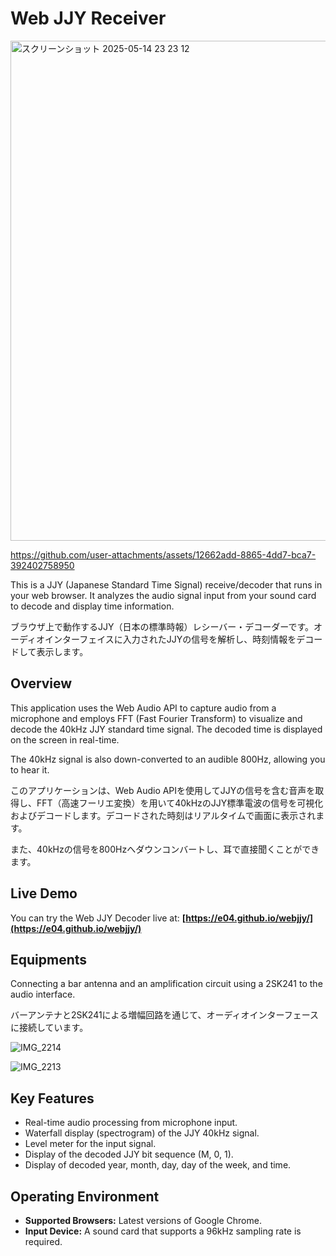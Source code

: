 # Web JJY Receiver

<img width="800" alt="スクリーンショット 2025-05-14 23 23 12" src="https://github.com/user-attachments/assets/e29a22ae-8d41-4854-bc55-0fa463d7d22e" />

https://github.com/user-attachments/assets/12662add-8865-4dd7-bca7-392402758950

This is a JJY (Japanese Standard Time Signal) receive/decoder that runs in your web browser. It analyzes the audio signal input from your sound card to decode and display time information.

ブラウザ上で動作するJJY（日本の標準時報）レシーバー・デコーダーです。オーディオインターフェイスに入力されたJJYの信号を解析し、時刻情報をデコードして表示します。

## Overview

This application uses the Web Audio API to capture audio from a microphone and employs FFT (Fast Fourier Transform) to visualize and decode the 40kHz JJY standard time signal. The decoded time is displayed on the screen in real-time.

The 40kHz signal is also down-converted to an audible 800Hz, allowing you to hear it.

このアプリケーションは、Web Audio APIを使用してJJYの信号を含む音声を取得し、FFT（高速フーリエ変換）を用いて40kHzのJJY標準電波の信号を可視化およびデコードします。デコードされた時刻はリアルタイムで画面に表示されます。

また、40kHzの信号を800Hzへダウンコンバートし、耳で直接聞くことができます。

## Live Demo

You can try the Web JJY Decoder live at: **[https://e04.github.io/webjjy/](https://e04.github.io/webjjy/)**

## Equipments

Connecting a bar antenna and an amplification circuit using a 2SK241 to the audio interface.

バーアンテナと2SK241による増幅回路を通じて、オーディオインターフェースに接続しています。

![IMG_2214](https://github.com/user-attachments/assets/8cc89aa6-4b04-4bec-8e76-b705bca21f15)

![IMG_2213](https://github.com/user-attachments/assets/d3d33805-c677-4d3d-a51a-a6ee7ba21f9c)

## Key Features

  * Real-time audio processing from microphone input.
  * Waterfall display (spectrogram) of the JJY 40kHz signal.
  * Level meter for the input signal.
  * Display of the decoded JJY bit sequence (M, 0, 1).
  * Display of decoded year, month, day, day of the week, and time.

## Operating Environment

  * **Supported Browsers:** Latest versions of Google Chrome.
  * **Input Device:** A sound card that supports a 96kHz sampling rate is required.
